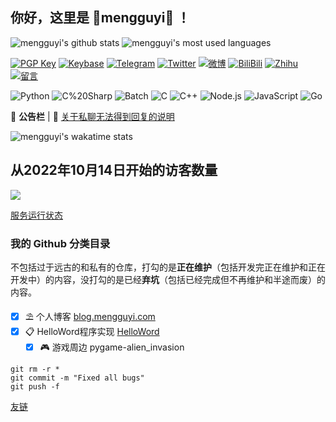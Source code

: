 ## 你好，这里是 🌸mengguyi🌈 ！

![mengguyi's github stats](https://github-readme-stats.mengguyi.com/api?username=mengguyi&show_icons=true&theme=material-palenight) ![mengguyi's most used languages](https://github-readme-stats.mengguyi.com/api/top-langs?username=mengguyi&layout=compact&theme=material-palenight)

[![PGP Key](https://img.shields.io/badge/-PGPkey-0093DD?logo=GNU%20Privacy%20Guard&labelColor=0093DD&logoColor=fff)](https://github.com/mengguyi/pubkey)
[![Keybase](https://img.shields.io/badge/-Keybase-33A0FF?logo=Keybase&labelColor=33A0FF&logoColor=fff)](https://keybase.io/mengguyimgyqqcom)
[![Telegram](https://img.shields.io/badge/-Telegram-2CA5E0?logo=Telegram&labelColor=2CA5E0&logoColor=fff)](https://t.me/mengguyi_diary)
[![Twitter](https://img.shields.io/badge/-Twitter-1DA1F2?logo=Twitter&labelColor=1DA1F2&logoColor=fff)](https://twitter.com/mengguyi)
[![微博](https://img.shields.io/badge/-微博-E6162D?logo=Sina%20Weibo&labelColor=E6162D&logoColor=fff)](https://weibo.com/u/7706678689)
[![BiliBili](https://img.shields.io/badge/-BiliBili-00a1d6?logo=bilibili&logoColor=fff)](https://space.bilibili.com/474814653)
[![Zhihu](https://img.shields.io/badge/-Zhihu-0e88eB?logo=zhihu&logoColor=fff)](https://www.zhihu.com/people/mengguyi)
[![留言](https://img.shields.io/badge/-留言-7719AA?logo=Microsoft%20OneNote&labelColor=7719AA&logoColor=fff)](https://gist.github.com/mgy-qyqf/6447e53103c1e796f25c10a88caf73c7)

![Python](https://img.shields.io/badge/-Python-3776AB?style=flat-square&logo=Python&labelColor=3776AB&logoColor=fff)
![C%20Sharp](https://img.shields.io/badge/-C%23-239120?style=flat-square&logo=C%20Sharp&labelColor=239120&logoColor=fff)
![Batch](https://img.shields.io/badge/-Batch-4d4d4d?style=flat-square&logo=windows%20terminal&logoColor=fff)
![C](https://img.shields.io/badge/-C-a8b9cc?style=flat-square&logo=C&logoColor=fff)
![C++](https://img.shields.io/badge/-C%2b%2b-00599c?style=flat-square&logo=C%2b%2b&logoColor=fff)
![Node.js](https://img.shields.io/badge/-Node.js-339933?style=flat-square&logo=Node.js&logoColor=fff)
![JavaScript](https://img.shields.io/badge/-JavaScript-e5cd0c?style=flat-square&logo=JavaScript&labelColor=f7df1e&logoColor=000)
![Go](https://img.shields.io/badge/-Go-00ADD8?style=flat-square&logo=Go&labelColor=00ADD8&logoColor=fff)

📜 **公告栏** | 💬 [关于私聊无法得到回复的说明](https://gist.github.com/mengguyi/1a50976bca47664f7435a908737d6078)

![mengguyi's wakatime stats](https://github-readme-stats.mengguyi.com/api?username=mengguyi&layout=compact&theme=material-palenight)

## 从2022年10月14日开始的访客数量

![](https://count.getloli.com/get/@mengguyi.github.readme)

[服务运行状态](https://mengguyistatus.com/)



### 我的 Github 分类目录

不包括过于远古的和私有的仓库，打勾的是**正在维护**（包括开发完正在维护和正在开发中）的内容，没打勾的是已经**弃坑**（包括已经完成但不再维护和半途而废）的内容。
- [x] ⛱ 个人博客 [blog.mengguyi.com](https://github.com/mengguyi/mengguyi.github.io)
- [x] 📋 HelloWord程序实现 [HelloWord](https://github.com/mgy-qyqf/HelloWord)
   - [x] 🎮 游戏周边
pygame-alien_invasion

```
git rm -r *
git commit -m "Fixed all bugs"
git push -f
```

[友链](https://blog.mengguyi.com/articles/friends.html)

[comment]: <> (相册)
[comment]: <> (https://img.shields.io/badge/-相册-E4405F?logo=Instagram&labelColor=E4405F&logoColor=fff)
[comment]: <> (null)

[comment]: <> (提问箱)
[comment]: <> (https://img.shields.io/badge/-？%20提问箱-FF4088)
[comment]: <> (null)

[comment]: <> (Donate 捐助)
[comment]: <> (https://img.shields.io/badge/-Donate%20捐助-F7931A?logo=Bitcoin&labelColor=F7931A&logoColor=fff)
[comment]: <> (null)

[comment]: <> (PHP)
[comment]: <> (https://img.shields.io/badge/-PHP-777bb3?style=flat-square&logo=php&labelColor=777bb3&logoColor=fff)

[comment]: <> (Objective-C)
[comment]: <> (https://img.shields.io/badge/-ObjectiveC-888?style=flat-square)

[comment]: <> (Swift)
[comment]: <> (https://img.shields.io/badge/-Swift-FA7343?style=flat-square&logo=Swift&labelColor=FA7343&logoColor=fff)

[comment]: <> (Flutter)
[comment]: <> (https://img.shields.io/badge/-Flutter-02569B?style=flat-square&logo=Flutter&labelColor=02569B&logoColor=fff)

[comment]: <> (Ruby)
[comment]: <> (https://img.shields.io/badge/-Ruby-CC342D?style=flat-square&logo=Ruby&labelColor=CC342D&logoColor=fff)

[comment]: <> (Java)
[comment]: <> (https://img.shields.io/badge/-Java-007396?style=flat-square&logo=Java&labelColor=007396&logoColor=fff)

[comment]: <> (WTCD)
[comment]: <> (https://img.shields.io/badge/-WTCD-667881?style=flat-square)

[comment]: <> (VB)
[comment]: <> (https://img.shields.io/badge/-VB-31A8FF?style=flat-square)
